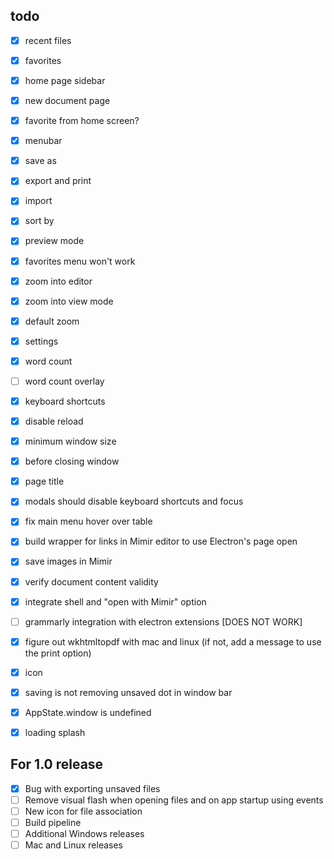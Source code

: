 ## todo

- [x] recent files
- [x] favorites
- [x] home page sidebar
- [x] new document page
- [x] favorite from home screen?
- [x] menubar
- [x] save as
- [x] export and print
- [x] import
- [x] sort by
- [x] preview mode
- [x] favorites menu won't work
- [x] zoom into editor
- [x] zoom into view mode
- [x] default zoom
- [x] settings
- [x] word count
- [ ] word count overlay
- [x] keyboard shortcuts
- [x] disable reload
- [x] minimum window size
- [x] before closing window
- [x] page title

- [x] modals should disable keyboard shortcuts and focus
- [x] fix main menu hover over table
- [x] build wrapper for links in Mimir editor to use Electron's page open
- [x] save images in Mimir
- [x] verify document content validity

- [x] integrate shell and "open with Mimir" option
- [ ] grammarly integration with electron extensions [DOES NOT WORK]
- [x] figure out wkhtmltopdf with mac and linux (if not, add a message to use the print option)
- [x] icon
- [x] saving is not removing unsaved dot in window bar
- [x] AppState.window is undefined
- [x] loading splash

## For 1.0 release

- [x] Bug with exporting unsaved files
- [ ] Remove visual flash when opening files and on app startup using events 
- [ ] New icon for file association
- [ ] Build pipeline
- [ ] Additional Windows releases
- [ ] Mac and Linux releases